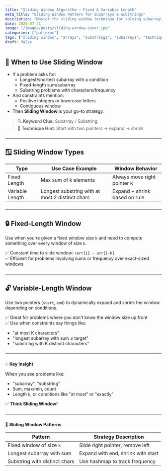 ```yaml
---
title: "Sliding Window Algorithm – Fixed & Variable Length"
meta_title: "Sliding Window Pattern for Subarrays & Substrings"
description: "Master the sliding window technique for solving subarray and substring problems. Learn when to use fixed vs variable windows, common patterns, and how to optimize with two-pointer strategies."
date: 2025-07-21
image: "/images/posts/sliding-window-cover.jpg"
categories: ["patterns"]
tags: ["sliding window", "arrays", "substrings", "subarrays", "techniques"]
draft: false
---
```


<div class="prose max-w-none prose-tight">
  <style>
    hr {
      margin-top: 1.5rem;
      margin-bottom: 1.5rem;
    }
  </style>

## 📌 When to Use Sliding Window

- If a problem asks for:
  - Longest/shortest subarray with a condition
  - Fixed-length sum/subarray
  - Substring problems with characters/frequency
- And constraints mention:
  - Positive integers or lowercase letters
  - Contiguous window
- Then **Sliding Window** is your go-to strategy.

> 🔍 **Keyword Clue**: Subarray / Substring  
> 🧠 **Technique Hint**: Start with two pointers → expand → shrink

---

## 🪟 Sliding Window Types

| Type            | Use Case Example                                  | Window Behavior              |
|-----------------|---------------------------------------------------|------------------------------|
| Fixed Length    | Max sum of k elements                             | Always move right pointer k  |
| Variable Length | Longest substring with at most 2 distinct chars   | Expand + shrink based on rule|

---

## 🔒 Fixed-Length Window

Use when you're given a fixed window size `k` and need to compute something over every window of size `k`.

✅ Constant time to slide window: `+arr[i] - arr[i-k]`  
✅ Efficient for problems involving sums or frequency over exact-sized windows

---

## 🔓 Variable-Length Window

Use two pointers (`start`, `end`) to dynamically expand and shrink the window depending on conditions.

✅ Great for problems where you don't know the window size up front  
✅ Use when constraints say things like:
- "at most K characters"
- "longest subarray with sum ≤ target"
- "substring with K distinct characters"

---

💡 **Key Insight**

When you see problems like:

- "subarray", "substring"  
- Sum, max/min, count  
- Length `k`, or conditions like "at most" or "exactly"

✅ **Think Sliding Window!**

---

🧠 **Sliding Window Patterns**

| Pattern                      | Strategy Description                |
|-----------------------------|--------------------------------------|
| Fixed window of size `k`    | Slide right pointer, remove left     |
| Longest subarray with sum   | Expand with end, shrink with start   |
| Substring with distinct chars | Use hashmap to track frequency       |

</div>
